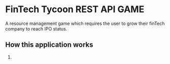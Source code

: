 # FinTech Tycoon REST API GAME
A resource management game which requires the user to grow their finTech company to reach IPO status. 

## How this application works
1. 
